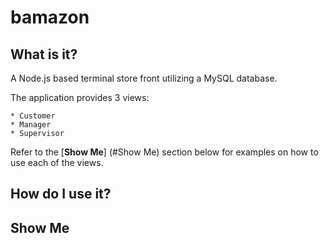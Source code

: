 # bamazon

## What is it?
A Node.js based terminal store front utilizing a MySQL database.

The application provides 3 views:

	* Customer
	* Manager
	* Supervisor

Refer to the [**Show Me**] (#Show Me) section below for examples on how to use each of the views.

## How do I use it?


## Show Me

